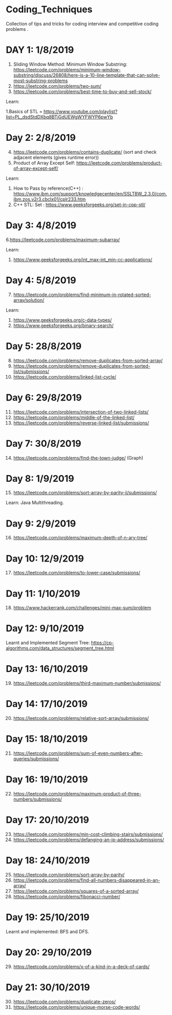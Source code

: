 # Coding_Techniques
Collection of tips and tricks for coding interview and competitive coding problems .

# DAY 1: 1/8/2019
1. Sliding Window Method: Minimum Window Substring: https://leetcode.com/problems/minimum-window-substring/discuss/26808/here-is-a-10-line-template-that-can-solve-most-substring-problems
2. https://leetcode.com/problems/two-sum/
3. https://leetcode.com/problems/best-time-to-buy-and-sell-stock/

Learn: 

1.Basics of STL = https://www.youtube.com/playlist?list=PL_dsdStdDXbq8BTjGdUEWgWYFWYP6pwYb

# Day 2: 2/8/2019
4. https://leetcode.com/problems/contains-duplicate/ (sort and check adjacent elements (gives runtime error))
5. Product of Array Except Self: https://leetcode.com/problems/product-of-array-except-self/

Learn:

1. How to Pass by reference(C++) : https://www.ibm.com/support/knowledgecenter/en/SSLTBW_2.3.0/com.ibm.zos.v2r3.cbclx01/cplr233.htm
2. C++ STL: Set : https://www.geeksforgeeks.org/set-in-cpp-stl/

# Day 3: 4/8/2019
6.https://leetcode.com/problems/maximum-subarray/

Learn:

1. https://www.geeksforgeeks.org/int_max-int_min-cc-applications/

# Day 4: 5/8/2019
7. https://leetcode.com/problems/find-minimum-in-rotated-sorted-array/solution/

Learn:
1. https://www.geeksforgeeks.org/c-data-types/
2. https://www.geeksforgeeks.org/binary-search/


# Day 5: 28/8/2019
8. https://leetcode.com/problems/remove-duplicates-from-sorted-array/
9. https://leetcode.com/problems/remove-duplicates-from-sorted-list/submissions/
10. https://leetcode.com/problems/linked-list-cycle/

# Day 6: 29/8/2019
11. https://leetcode.com/problems/intersection-of-two-linked-lists/
12. https://leetcode.com/problems/middle-of-the-linked-list/
13. https://leetcode.com/problems/reverse-linked-list/submissions/

# Day 7: 30/8/2019
14. https://leetcode.com/problems/find-the-town-judge/ (Graph)

# Day 8: 1/9/2019
15. https://leetcode.com/problems/sort-array-by-parity-ii/submissions/

Learn:
 Java Multithreading.
 
# Day 9: 2/9/2019
16. https://leetcode.com/problems/maximum-depth-of-n-ary-tree/

# Day 10: 12/9/2019
17. https://leetcode.com/problems/to-lower-case/submissions/

# Day 11: 1/10/2019
18. https://www.hackerrank.com/challenges/mini-max-sum/problem

# Day 12: 9/10/2019
Learnt and Implemented Segment Tree: https://cp-algorithms.com/data_structures/segment_tree.html

# Day 13: 16/10/2019
19. https://leetcode.com/problems/third-maximum-number/submissions/

# Day 14: 17/10/2019
20. https://leetcode.com/problems/relative-sort-array/submissions/

# Day 15: 18/10/2019
21. https://leetcode.com/problems/sum-of-even-numbers-after-queries/submissions/

# Day 16: 19/10/2019
22. https://leetcode.com/problems/maximum-product-of-three-numbers/submissions/

# Day 17: 20/10/2019
23. https://leetcode.com/problems/min-cost-climbing-stairs/submissions/
24. https://leetcode.com/problems/defanging-an-ip-address/submissions/

# Day 18: 24/10/2019
25. https://leetcode.com/problems/sort-array-by-parity/
26. https://leetcode.com/problems/find-all-numbers-disappeared-in-an-array/
27. https://leetcode.com/problems/squares-of-a-sorted-array/
28. https://leetcode.com/problems/fibonacci-number/

# Day 19: 25/10/2019
Learnt and implemented: BFS and DFS.

# Day 20: 29/10/2019
29. https://leetcode.com/problems/x-of-a-kind-in-a-deck-of-cards/

# Day 21: 30/10/2019
30. https://leetcode.com/problems/duplicate-zeros/
31. https://leetcode.com/problems/unique-morse-code-words/
